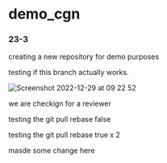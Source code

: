 # demo_cgn
### 23-3
creating a new repository for demo purposes 

testing if this branch actually works.



![Screenshot 2022-12-29 at 09 22 52](https://github.com/Param-veered/demo_cgn/assets/117649913/37760b92-4be1-492f-889a-d9c2751dd501)


we are checkign for a reviewer

testing the git pull rebase false

testing the git pull rebase true x 2

masde some change here
